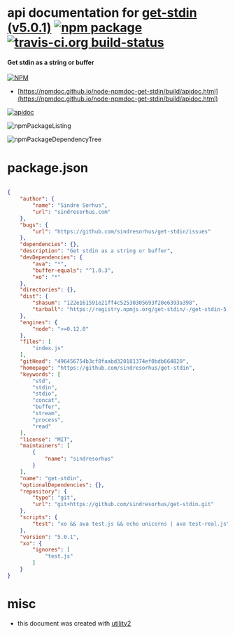 # api documentation for  [get-stdin (v5.0.1)](https://github.com/sindresorhus/get-stdin)  [![npm package](https://img.shields.io/npm/v/npmdoc-get-stdin.svg?style=flat-square)](https://www.npmjs.org/package/npmdoc-get-stdin) [![travis-ci.org build-status](https://api.travis-ci.org/npmdoc/node-npmdoc-get-stdin.svg)](https://travis-ci.org/npmdoc/node-npmdoc-get-stdin)
#### Get stdin as a string or buffer

[![NPM](https://nodei.co/npm/get-stdin.png?downloads=true&downloadRank=true&stars=true)](https://www.npmjs.com/package/get-stdin)

- [https://npmdoc.github.io/node-npmdoc-get-stdin/build/apidoc.html](https://npmdoc.github.io/node-npmdoc-get-stdin/build/apidoc.html)

[![apidoc](https://npmdoc.github.io/node-npmdoc-get-stdin/build/screenCapture.buildCi.browser.%252Ftmp%252Fbuild%252Fapidoc.html.png)](https://npmdoc.github.io/node-npmdoc-get-stdin/build/apidoc.html)

![npmPackageListing](https://npmdoc.github.io/node-npmdoc-get-stdin/build/screenCapture.npmPackageListing.svg)

![npmPackageDependencyTree](https://npmdoc.github.io/node-npmdoc-get-stdin/build/screenCapture.npmPackageDependencyTree.svg)



# package.json

```json

{
    "author": {
        "name": "Sindre Sorhus",
        "url": "sindresorhus.com"
    },
    "bugs": {
        "url": "https://github.com/sindresorhus/get-stdin/issues"
    },
    "dependencies": {},
    "description": "Get stdin as a string or buffer",
    "devDependencies": {
        "ava": "*",
        "buffer-equals": "^1.0.3",
        "xo": "*"
    },
    "directories": {},
    "dist": {
        "shasum": "122e161591e21ff4c52530305693f20e6393a398",
        "tarball": "https://registry.npmjs.org/get-stdin/-/get-stdin-5.0.1.tgz"
    },
    "engines": {
        "node": ">=0.12.0"
    },
    "files": [
        "index.js"
    ],
    "gitHead": "496456754b3cf8faabd320181374ef0bdb664820",
    "homepage": "https://github.com/sindresorhus/get-stdin",
    "keywords": [
        "std",
        "stdin",
        "stdio",
        "concat",
        "buffer",
        "stream",
        "process",
        "read"
    ],
    "license": "MIT",
    "maintainers": [
        {
            "name": "sindresorhus"
        }
    ],
    "name": "get-stdin",
    "optionalDependencies": {},
    "repository": {
        "type": "git",
        "url": "git+https://github.com/sindresorhus/get-stdin.git"
    },
    "scripts": {
        "test": "xo && ava test.js && echo unicorns | ava test-real.js"
    },
    "version": "5.0.1",
    "xo": {
        "ignores": [
            "test.js"
        ]
    }
}
```



# misc
- this document was created with [utility2](https://github.com/kaizhu256/node-utility2)
